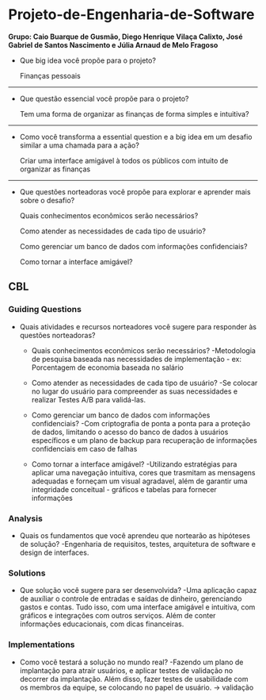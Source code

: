 # Projeto-de-Engenharia-de-Software

**Grupo: Caio Buarque de Gusmão, Diego Henrique Vilaça Calixto, José Gabriel de Santos Nascimento e Júlia Arnaud de Melo Fragoso**


- Que big idea você propõe para o projeto?

  Finanças pessoais
----------------------------------------------------------------------------------------------------------------------------------
- Que questão essencial você propõe para o projeto?

  Tem uma forma de organizar as finanças de forma simples e intuitiva? 
----------------------------------------------------------------------------------------------------------------------------------
- Como você transforma a essential question e a big idea em um desafio similar a uma chamada para a ação?

  Criar uma interface amigável à todos os públicos com intuito de organizar as finanças
----------------------------------------------------------------------------------------------------------------------------------
- Que questões norteadoras você propõe para explorar e aprender mais sobre o desafio?

  Quais conhecimentos econômicos serão necessários?

  Como atender as necessidades de cada tipo de usuário?

  Como gerenciar um banco de dados com informações confidenciais?

  Como tornar a interface amigável?


## CBL

### Guiding Questions

- Quais atividades e recursos norteadores você sugere para responder às questões norteadoras?
    - Quais conhecimentos econômicos serão necessários?
        -Metodologia de pesquisa baseada nas necessidades de implementação
            - ex: Porcentagem de economia baseada no salário
    - Como atender as necessidades de cada tipo de usuário?
        -Se colocar no lugar do usuário para compreender as suas necessidades e realizar  Testes A/B para validá-las.
    - Como gerenciar um banco de dados com informações confidenciais?
        -Com criptografia de ponta a ponta para a proteção de dados, limitando o acesso do banco de dados à usuários específicos e um plano de backup para recuperação de informações confidenciais em caso de falhas
        
    - Como tornar a interface amigável?
        -Utilizando estratégias para aplicar uma navegação intuitiva, cores que trasmitam as mensagens adequadas e forneçam um visual agradavel, além de garantir uma integridade conceitual
            - gráficos e tabelas para fornecer informações

### Analysis

- Quais os fundamentos que você aprendeu que nortearão as hipóteses de solução?
  -Engenharia de requisitos, testes, arquitetura de software e design de interfaces.

### Solutions

- Que solução você sugere para ser desenvolvida?
  -Uma aplicação capaz de auxíliar o controle de entradas e saídas de dinheiro, gerenciando gastos e contas. Tudo isso, com uma interface amigável e intuitiva, com gráficos e integrações com outros serviços. Além de conter informações educacionais, com dicas financeiras.

### Implementations

- Como você testará a solução no mundo real?
  -Fazendo um plano de implantação para atrair usuários, e aplicar testes de validação no decorrer da implantação. Além disso, fazer testes de usabilidade com os membros da equipe, se colocando no papel de usuário. → validação
